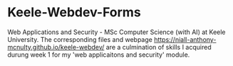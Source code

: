 # Keele-Webdev-Forms

Web Applications and Security - MSc Computer Science (with AI) at Keele University.
The corresponding files and webpage https://niall-anthony-mcnulty.github.io/keele-webdev/ are a culmination of skills I acquired durung week 1 for my 'web applicaitons and security' module.
